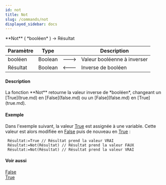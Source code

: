 ```yaml
---
id: not
title: Not
slug: /commands/not
displayed_sidebar: docs
---
```


<!--REF #_command_.Not.Syntax-->**Not** ( *booléen* ) -> Résultat<!-- END REF-->
<!--REF #_command_.Not.Params-->
| Paramètre | Type |  | Description |
| --- | --- | --- | --- |
| booléen | Boolean | &#x1F852; | Valeur booléenne à inverser |
| Résultat | Boolean | &#x1F850; | Inverse de booléen |

<!-- END REF-->

#### Description 

<!--REF #_command_.Not.Summary-->La fonction **Not** retourne la valeur inverse de *booléen*, changeant un [True](true.md) en [False](false.md) ou un [False](false.md) en [True](true.md).<!-- END REF--> 

#### Exemple 

Dans l'exemple suivant, la valeur [True](true.md) est assignée à une variable. Cette valeur est alors modifiée en [False](false.md) puis de nouveau en [True](true.md) : 

```4d
 Résultat:=True // Résultat prend la valeur VRAI
 Résultat:=Not(Résultat) // Résultat prend la valeur FAUX
 Résultat:=Not(Résultat) // Résultat prend la valeur VRAI
```

#### Voir aussi 

[False](false.md)  
[True](true.md)  